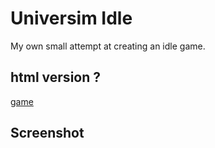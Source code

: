 # Universim Idle

My own small attempt at creating an idle game.


## html version ?
[game](Builds/html/Universim.html)

## Screenshot
